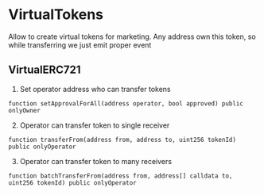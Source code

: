 # VirtualTokens

Allow to create virtual tokens for marketing. Any address own this token, so while transferring we just emit proper event 

## VirtualERC721

1. Set operator address who can transfer tokens
```Solidity
function setApprovalForAll(address operator, bool approved) public onlyOwner
```

2. Operator can transfer token to single receiver

```Solidity
function transferFrom(address from, address to, uint256 tokenId) public onlyOperator
```


3. Operator can transfer token to many receivers

```Solidity
function batchTransferFrom(address from, address[] calldata to, uint256 tokenId) public onlyOperator
```

